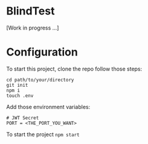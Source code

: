 # BlindTest

[Work in progress ...]

# Configuration
To start this project, clone the repo follow those steps:

```
cd path/to/your/directory
git init
npm i
touch .env
```

Add those environment variables:

```
# JWT Secret
PORT = <THE_PORT_YOU_WANT>
```

To start the project `npm start`

